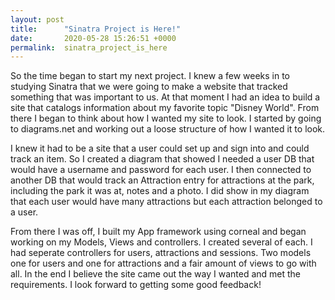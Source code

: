 ```yaml
---
layout: post
title:      "Sinatra Project is Here!"
date:       2020-05-28 15:26:51 +0000
permalink:  sinatra_project_is_here
---
```



So the time began to start my next project.  I knew a few weeks in to studying Sinatra that we were going to make a website that tracked something that was important to us.  At that moment I had an idea to build a site that catalogs information about my favorite topic "Disney World".  From there I began to think about how I wanted my site to look.  I started by going to diagrams.net and working out a loose structure of how I wanted it to look.  

I knew it had to be a site that a user could set up and sign into and could track an item.  So I created a diagram that showed I needed a user DB that would have a username and password for each user.  I then connected to another DB that would track an Attraction entry for attractions at the park,  including the park it was at, notes and a photo.  I did show in my diagram that each user would have many attractions but each attraction belonged to a user.  

From there I was off,  I built my App framework using corneal and began working on my Models, Views and controllers.  I created several of each.   I had seperate controllers for users, attractions and sessions.  Two models one for users and one for attractions and a fair amount of views to go with all.  In the end I believe the site came out the way I wanted and met the requirements.  I look forward to getting some good feedback!


